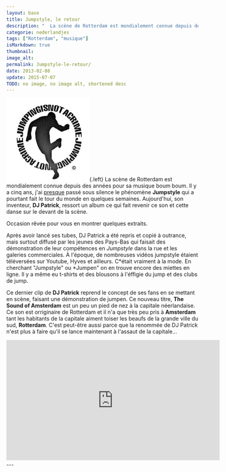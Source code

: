 ```yaml
---
layout: base
title: Jumpstyle, le retour
description: "  La scène de Rotterdam est mondialement connue depuis des années pour sa musique boum boum. Il y a cinq ans, j'ai presque passé sous silence le phénomène "
categorie: nederlandjes
tags: ["Rotterdam", "musique"]
isMarkdown: true
thumbnail: 
image_alt: 
permalink: Jumpstyle-le-retour/
date: 2013-02-08
update: 2015-07-07
TODO: no image, no image alt, shortened desc
---
```


![Jumpen: Jumping is not a crime](Jumping-is-not-a-crime.jpg){.left}
La scène de Rotterdam est mondialement connue depuis des années pour sa musique boum boum. Il y a cinq ans, j'ai [presque](/le-Wilhelmus-des-jeunes) passé sous silence le phénomène **Jumpstyle** qui a pourtant fait le tour du monde en quelques semaines. Aujourd'hui, son inventeur, **DJ Patrick**, ressort un album ce qui fait revenir ce son et cette danse sur le devant de la scène. 

Occasion rêvée pour vous en montrer quelques extraits.

Après avoir lancé ses tubes, DJ Patrick a été repris et copié à outrance, mais surtout diffusé par les jeunes des Pays-Bas qui faisait des démonstration de leur compétences en *Jumpstyle* dans la rue et les galeries commerciales. À l'époque, de nombreuses vidéos jumpstyle étaient téléversées sur Youtube, Hyves et ailleurs. C*était vraiment à la mode. En cherchant "Jumpstyle" ou *Jumpen" on en trouve encore des miettes en ligne. Il y a même eu t-shirts et des blousons à l'éffigie du jump et des clubs de jump.

Ce dernier clip de **DJ Patrick** reprend le concept de ses fans en se mettant en scène, faisant une démonstration de jumpen. Ce nouveau titre, **The Sound of Amsterdam** est un peu un pied de nez à la capitale néerlandaise. Ce son est orriginaire de Rotterdam et il n'a que très peu pris à **Amsterdam** tant les habitants de la capitale aiment toiser les beaufs de la grande ville du sud, **Rotterdam**. C'est peut-être aussi parce que la renommée de DJ Patrick n'est plus à faire qu'il se lance maintenant à l'assaut de la capitale...

<!-- HTML -->
<div class="flex flex-col items-center">
<iframe width="560" height="315" src="https://www.youtube.com/embed/X8BQWQTV_xQ" frameborder="0" allowfullscreen></iframe>
</div>
<!-- / HTML -->
---